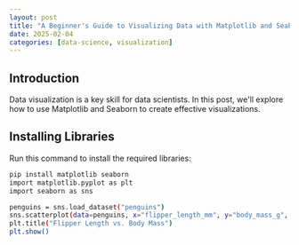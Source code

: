 ```yaml
---
layout: post
title: "A Beginner's Guide to Visualizing Data with Matplotlib and Seaborn"
date: 2025-02-04
categories: [data-science, visualization]
---
```

## Introduction
Data visualization is a key skill for data scientists. In this post, we'll explore how to use Matplotlib and Seaborn to create effective visualizations.

## Installing Libraries
Run this command to install the required libraries:
```bash
pip install matplotlib seaborn
import matplotlib.pyplot as plt
import seaborn as sns

penguins = sns.load_dataset("penguins")
sns.scatterplot(data=penguins, x="flipper_length_mm", y="body_mass_g", hue="species")
plt.title("Flipper Length vs. Body Mass")
plt.show()
